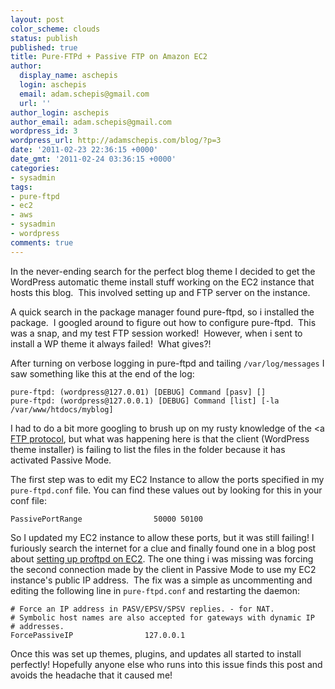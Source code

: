 ```yaml
---
layout: post
color_scheme: clouds
status: publish
published: true
title: Pure-FTPd + Passive FTP on Amazon EC2
author:
  display_name: aschepis
  login: aschepis
  email: adam.schepis@gmail.com
  url: ''
author_login: aschepis
author_email: adam.schepis@gmail.com
wordpress_id: 3
wordpress_url: http://adamschepis.com/blog/?p=3
date: '2011-02-23 22:36:15 +0000'
date_gmt: '2011-02-24 03:36:15 +0000'
categories:
- sysadmin
tags:
- pure-ftpd
- ec2
- aws
- sysadmin
- wordpress
comments: true
---
```


In the never-ending search for the perfect blog theme I decided to get the WordPress automatic theme
install stuff working on the EC2 instance that hosts this blog. &nbsp;This involved setting up and
FTP server on the instance.

A quick search in the package manager found pure-ftpd, so i installed the package. &nbsp;I googled
around to figure out how to configure pure-ftpd. &nbsp;This was a snap, and my test FTP session
worked! &nbsp;However, when i sent to install a WP theme it always failed! &nbsp;What gives?!

After turning on verbose logging in pure-ftpd and tailing `/var/log/messages`
I saw something like this at the end of the log:

```
pure-ftpd: (wordpress@127.0.01) [DEBUG] Command [pasv] []
pure-ftpd: (wordpress@127.0.0.1) [DEBUG] Command [list] [-la /var/www/htdocs/myblog]
```

I had to do a bit more googling to brush up on my rusty knowledge of the <a
[FTP protocol](http://en.wikipedia.org/wiki/File_Transfer_Protocol), but
what was happening here is that the client (WordPress theme installer) is failing to list the files
in the folder because it has activated Passive Mode.

The first step was to edit my EC2 Instance to allow the ports specified in my
`pure-ftpd.conf` file. You can find these values out by looking for this in your conf
file:

```
PassivePortRange                50000 50100
```

So I updated my EC2 instance to allow these ports, but it was still failing!  I furiously search the
internet for a clue and finally found one in a blog post about
[setting up proftpd on EC2](http://www.iknowfoobar.co.uk/2010/09/16/how-to-get-passive-ftp-working-on-an-amazon-ec2-instance-with-proftpd/). The
one thing i was missing was forcing the second connection made by the client in Passive Mode to use
my EC2 instance's public IP address. &nbsp;The fix was a simple as uncommenting and editing the
following line in <code>pure-ftpd.conf</code> and restarting the daemon:

```
# Force an IP address in PASV/EPSV/SPSV replies. - for NAT.
# Symbolic host names are also accepted for gateways with dynamic IP
# addresses.
ForcePassiveIP                127.0.0.1
```

Once this was set up themes, plugins, and updates all started to install perfectly!  Hopefully
anyone else who runs into this issue finds this post and avoids the headache that it caused me!
